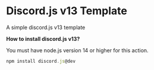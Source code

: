 # Discord.js v13 Template

A simple discord.js v13 template

**How to install discord.js v13?**

You must have node.js version 14 or higher for this action.

```js
npm install discord.js@dev
```
